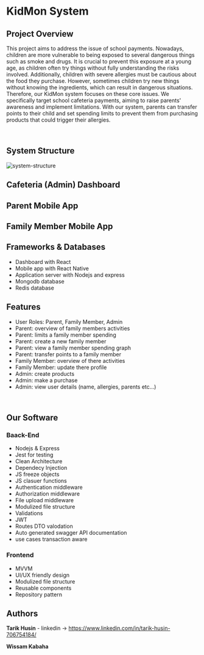 # KidMon System

## Project Overview

This project aims to address the issue of school payments. Nowadays, children are more vulnerable to being exposed to several dangerous things such as smoke and drugs. It is crucial to prevent this exposure at a young age, as children often try things without fully understanding the risks involved. Additionally, children with severe allergies must be cautious about the food they purchase. However, sometimes children try new things without knowing the ingredients, which can result in dangerous situations. Therefore, our KidMon system focuses on these core issues. We specifically target school cafeteria payments, aiming to raise parents' awareness and implement limitations. With our system, parents can transfer points to their child and set spending limits to prevent them from purchasing products that could trigger their allergies.

</br>

## System Structure

![system-structure](https://github.com/Wissam111/Final-Project/assets/10331972/4d744e74-f4e2-412c-bf0c-7579b02cf6f9)


## Cafeteria (Admin) Dashboard

## Parent Mobile App

## Family Member Mobile App

## Frameworks & Databases

- Dashboard with React
- Mobile app with React Native
- Application server with Nodejs and express
- Mongodb database
- Redis database

## Features

- User Roles: Parent, Family Member, Admin
- Parent: overview of family members activities
- Parent: limits a family member spending
- Parent: create a new family member
- Parent: view a family member spending graph
- Parent: transfer points to a family member
- Family Member: overview of there activities
- Family Member: update there profile
- Admin: create products
- Admin: make a purchase
- Admin: view user details (name, allergies, parents etc...)

</br>

## Our Software 

### Baack-End

- Nodejs & Express
- Jest for testing
- Clean Architecture
- Dependecy Injection
- JS freeze objects
- JS clasuer functions
- Authentication middleware
- Authorization middleware
- File upload middleware
- Modulized file structure
- Validations
- JWT
- Routes DTO valodation
- Auto generated swagger API documentation
- use cases transaction aware

### Frontend

- MVVM
- UI/UX friendly design
- Modulized file structure
- Reusable components
- Repository pattern



## Authors

**Tarik Husin** - linkedin -> https://www.linkedin.com/in/tarik-husin-706754184/

**Wissam Kabaha**
